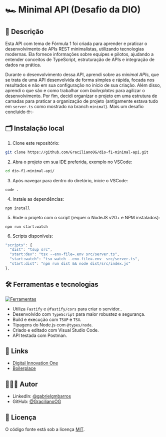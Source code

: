 # 🏎️ Minimal API (Desafio da DIO)

## 📖 Descrição

Esta API com tema de Fórmula 1 foi criada para aprender e praticar o desenvolvimento de APIs REST minimalistas, utilizando tecnologias modernas. Ela fornece informações sobre equipes e pilotos, ajudando a entender conceitos de TypeScript, estruturação de APIs e integração de dados na prática.

Durante o desenvolvimento dessa API, aprendi sobre as _minimal APIs_, que se trata de uma API desenvolvida de forma simples e rápida, focada nos resultados e não em sua configuração no início de sua criação. Além disso, aprendi o que são e como trabalhar com _boilerplates_ para agilizar o desenvolvimento. Por fim, decidi organizar o projeto em uma estrutura de camadas para praticar a organização de projeto (antigamente estava tudo em `server.ts` como mostrado na branch `minimal`). Mais um desafio concluído 🤓✨

## 🗂️ Instalação local

1. Clone este repositório:

```bash
git clone https://github.com/GracilianoOG/dio-f1-minimal-api.git
```

2. Abra o projeto em sua IDE preferida, exemplo no VSCode:

```bash
cd dio-f1-minimal-api/
```

3. Após navegar para dentro do diretório, inicie o VSCode:

```base
code .
```

4. Instale as dependências:

```
npm install
```

5. Rode o projeto com o script (requer o NodeJS v20+ e NPM instalados):

```
npm run start:watch
```

6. Scripts disponíveis:

```js
"scripts": {
  "dist": "tsup src",
  "start:dev": "tsx --env-file=.env src/server.ts",
  "start:watch": "tsx watch --env-file=.env  src/server.ts",
  "start:dist": "npm run dist && node dist/src/index.js"
},
```

## 🛠️ Ferramentas e tecnologias

[![Ferramentas](https://skillicons.dev/icons?i=ts,js,nodejs,npm,vscode,postman)](https://skillicons.dev)

- Utiliza `Fastify` e `@fastify/cors` para criar o servidor..
- Desenvolvido com `TypeScript` para maior robustez e segurança.
- Build e execução com `TSUP` e `TSX`.
- Tipagens do Node.js com `@types/node`.
- Criado e editado com Visual Studio Code.
- API testada com Postman.

## 🔗 Links

- [Digital Innovation One](https://www.dio.me/)
- [Boilerplace](https://github.com/felipeAguiarCode/node-blue-boilerplate)

## 🧑🏻‍💻 Autor

- LinkedIn: [@gabrielgmbarros](https://www.linkedin.com/in/gabrielgmbarros)
- GitHub: [@GracilianoOG](https://github.com/GracilianoOG)

## 📝 Licença

O código fonte está sob a licença [MIT](./LICENSE).

